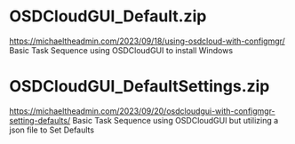 # OSDCloudGUI_Default.zip
https://michaeltheadmin.com/2023/09/18/using-osdcloud-with-configmgr/
Basic Task Sequence using OSDCloudGUI to install Windows

# OSDCloudGUI_DefaultSettings.zip
https://michaeltheadmin.com/2023/09/20/osdcloudgui-with-configmgr-setting-defaults/
Basic Task Sequence using OSDCloudGUI but utilizing a json file to Set Defaults